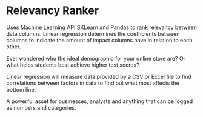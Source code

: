 # Relevancy Ranker

Uses Machine Learning API SKLearn and Pandas to rank relevancy between data columns. Linear regression determines the coefficients between columns to indicate the amount of impact columns have in relation to each other.

Ever wondered who the ideal demographic for your online store are? Or what helps students best achieve higher test scores?

Linear regression will measure data provided by a CSV or Excel file to find correlations between factors in data to find out what most affects the bottom line.

A powerful asset for businesses, analysts and anything that can be logged as numbers and categories.

